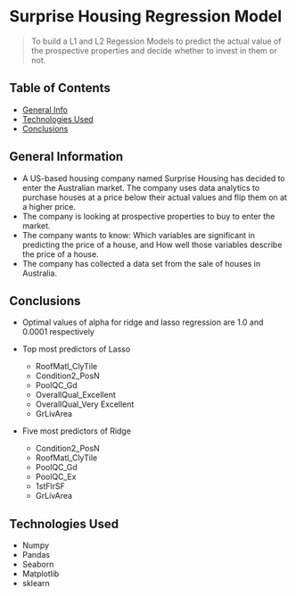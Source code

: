 # Surprise Housing Regression Model
> To build a L1 and L2 Regession Models to predict the actual value of the prospective properties and decide whether to invest in them or not.


## Table of Contents
* [General Info](#general-information)
* [Technologies Used](#technologies-used)
* [Conclusions](#conclusions)



## General Information
- A US-based housing company named Surprise Housing has decided to enter the Australian market. The company uses data analytics to purchase houses at a price below their actual values and flip them on at a higher price. 
- The company is looking at prospective properties to buy to enter the market.
- The company wants to know:
	Which variables are significant in predicting the price of a house, and
	How well those variables describe the price of a house.
- The company has collected a data set from the sale of houses in Australia.



## Conclusions
- Optimal values of alpha for ridge and lasso regression are 1.0 and 0.0001 respectively
- Top most predictors of Lasso
	- RoofMatl_ClyTile                             	
	- Condition2_PosN                
	- PoolQC_Gd                            
	- OverallQual_Excellent                     
	- OverallQual_Very Excellent                 
	- GrLivArea                               

- Five most predictors of Ridge
	- Condition2_PosN                                   
	- RoofMatl_ClyTile                          
	- PoolQC_Gd                                     
	- PoolQC_Ex                                               	
	- 1stFlrSF                                                
	- GrLivArea   




## Technologies Used
- Numpy
- Pandas
- Seaborn
- Matplotlib
- sklearn

